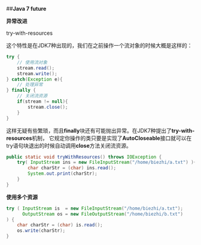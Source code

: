 ##**Java 7 future**



**异常改进**

try-with-resources

这个特性是在JDK7种出现的，我们在之前操作一个流对象的时候大概是这样的：

```java
try {
    // 使用流对象
    stream.read();
    stream.write();
} catch(Exception e){
    // 处理异常
} finally {
    // 关闭流资源
    if(stream != null){
        stream.close();
    }
}
```

这样无疑有些繁琐，而且**finally**块还有可能抛出异常。在JDK7种提出了**try-with-resources**机制，
它规定你操作的类只要是实现了**AutoCloseable**接口就可以在try语句块退出的时候自动调用**close**方法关闭流资源。

```java
public static void tryWithResources() throws IOException {
    try( InputStream ins = new FileInputStream("/home/biezhi/a.txt") ){
        char charStr = (char) ins.read();
        System.out.print(charStr);
    }
}
```

**使用多个资源**

```java
try ( InputStream is  = new FileInputStream("/home/biezhi/a.txt");
      OutputStream os = new FileOutputStream("/home/biezhi/b.txt")
) {
    char charStr = (char) is.read();
    os.write(charStr);
}
```

